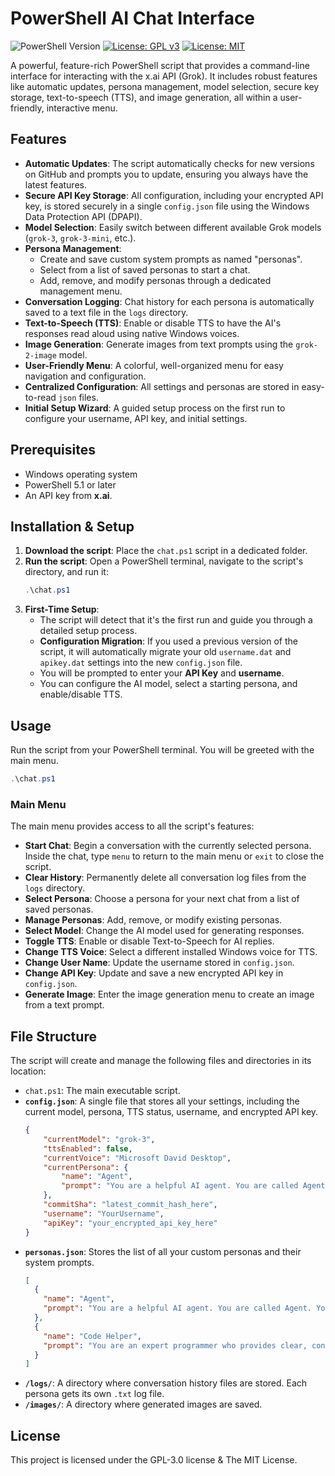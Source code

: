 # PowerShell AI Chat Interface

![PowerShell Version](https://img.shields.io/badge/PowerShell-5.1+-blue.svg)
[![License: GPL v3](https://img.shields.io/badge/License-GPLv3-blue.svg)](https://www.gnu.org/licenses/gpl-3.0)
[![License: MIT](https://img.shields.io/badge/License-MIT-yellow.svg)](https://opensource.org/licenses/MIT)

A powerful, feature-rich PowerShell script that provides a command-line interface for interacting with the x.ai API (Grok). It includes robust features like automatic updates, persona management, model selection, secure key storage, text-to-speech (TTS), and image generation, all within a user-friendly, interactive menu.

## Features

-   **Automatic Updates**: The script automatically checks for new versions on GitHub and prompts you to update, ensuring you always have the latest features.
-   **Secure API Key Storage**: All configuration, including your encrypted API key, is stored securely in a single `config.json` file using the Windows Data Protection API (DPAPI).
-   **Model Selection**: Easily switch between different available Grok models (`grok-3`, `grok-3-mini`, etc.).
-   **Persona Management**:
    -   Create and save custom system prompts as named "personas".
    -   Select from a list of saved personas to start a chat.
    -   Add, remove, and modify personas through a dedicated management menu.
-   **Conversation Logging**: Chat history for each persona is automatically saved to a text file in the `logs` directory.
-   **Text-to-Speech (TTS)**: Enable or disable TTS to have the AI's responses read aloud using native Windows voices.
-   **Image Generation**: Generate images from text prompts using the `grok-2-image` model.
-   **User-Friendly Menu**: A colorful, well-organized menu for easy navigation and configuration.
-   **Centralized Configuration**: All settings and personas are stored in easy-to-read `json` files.
-   **Initial Setup Wizard**: A guided setup process on the first run to configure your username, API key, and initial settings.

## Prerequisites

-   Windows operating system
-   PowerShell 5.1 or later
-   An API key from **x.ai**.

## Installation & Setup

1.  **Download the script**: Place the `chat.ps1` script in a dedicated folder.
2.  **Run the script**: Open a PowerShell terminal, navigate to the script's directory, and run it:
    ```powershell
    .\chat.ps1
    ```
3.  **First-Time Setup**:
    -   The script will detect that it's the first run and guide you through a detailed setup process.
    -   **Configuration Migration**: If you used a previous version of the script, it will automatically migrate your old `username.dat` and `apikey.dat` settings into the new `config.json` file.
    -   You will be prompted to enter your **API Key** and **username**.
    -   You can configure the AI model, select a starting persona, and enable/disable TTS.

## Usage

Run the script from your PowerShell terminal. You will be greeted with the main menu.

```powershell
.\chat.ps1
```

### Main Menu

The main menu provides access to all the script's features:

-   **Start Chat**: Begin a conversation with the currently selected persona. Inside the chat, type `menu` to return to the main menu or `exit` to close the script.
-   **Clear History**: Permanently delete all conversation log files from the `logs` directory.
-   **Select Persona**: Choose a persona for your next chat from a list of saved personas.
-   **Manage Personas**: Add, remove, or modify existing personas.
-   **Select Model**: Change the AI model used for generating responses.
-   **Toggle TTS**: Enable or disable Text-to-Speech for AI replies.
-   **Change TTS Voice**: Select a different installed Windows voice for TTS.
-   **Change User Name**: Update the username stored in `config.json`.
-   **Change API Key**: Update and save a new encrypted API key in `config.json`.
-   **Generate Image**: Enter the image generation menu to create an image from a text prompt.

## File Structure

The script will create and manage the following files and directories in its location:

-   `chat.ps1`: The main executable script.
-   **`config.json`**: A single file that stores all your settings, including the current model, persona, TTS status, username, and encrypted API key.
    ```json
    {
        "currentModel": "grok-3",
        "ttsEnabled": false,
        "currentVoice": "Microsoft David Desktop",
        "currentPersona": {
            "name": "Agent",
            "prompt": "You are a helpful AI agent. You are called Agent. Your user is called User."
        },
        "commitSha": "latest_commit_hash_here",
        "username": "YourUsername",
        "apiKey": "your_encrypted_api_key_here"
    }
    ```
-   **`personas.json`**: Stores the list of all your custom personas and their system prompts.
    ```json
    [
      {
        "name": "Agent",
        "prompt": "You are a helpful AI agent. You are called Agent. Your user is called User."
      },
      {
        "name": "Code Helper",
        "prompt": "You are an expert programmer who provides clear, concise code examples."
      }
    ]
    ```
-   **`/logs/`**: A directory where conversation history files are stored. Each persona gets its own `.txt` log file.
-   **`/images/`**: A directory where generated images are saved.

## License

This project is licensed under the GPL-3.0 license & The MIT License.
